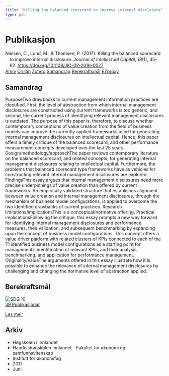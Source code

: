 ```yaml
---
title: "Killing the balanced scorecard to improve internal disclosure"
type: pub
---
```

<h1>Publikasjon</h1>
<article id="csl-bib-container-ZYRYGCFU" class="csl-bib-container">
  <div class="csl-bib-body" style="line-height: 1.35; padding-left: 1em; text-indent:-1em;">
  <div class="csl-entry">Nielsen, C., Lund, M., &amp; Thomsen, P. (2017). Killing the balanced scorecard to improve internal disclosure. <i>Journal of Intellectual Capital</i>, <i>18</i>(1), 45&#x2013;62. <a href="https://doi.org/10.1108/JIC-02-2016-0027">https://doi.org/10.1108/JIC-02-2016-0027</a></div>
</div>
  <div class="csl-bib-buttons">
    <a href="#taxonomy-article-ZYRYGCFU" class="csl-bib-button">Arkiv</a>
    <a href="https://app.cristin.no/results/show.jsf?id=1476465" alt="Cristin URL" class="csl-bib-button">Cristin</a>
    <a href="http://zotero.org/groups/5022929/items/ZYRYGCFU" alt="Zotero URL" class="csl-bib-button">Zotero</a>
    <a href="#abstract-article-ZYRYGCFU" class="csl-bib-button">Samandrag</a>
    <a href="#sdg-article-ZYRYGCFU" class="csl-bib-button">Berekraftsmål</a>
    <a href="http://ezproxy.inn.no/login?url=https://doi.org/10.1108/JIC-02-2016-0027" class="csl-bib-button">EZproxy</a>
  </div>
  <div id="csl-bib-meta-container-ZYRYGCFU"></div>
</article>
<div id="csl-bib-meta-ZYRYGCFU" class="csl-bib-meta">
  <article id="abstract-article-ZYRYGCFU" class="abstract-article">
    <h1>Samandrag</h1>
    PurposeTwo drawbacks to current management information practices are identified. First, the level of abstraction from which internal management disclosures are constructed using current frameworks is too generic; and second, the current process of identifying relevant management disclosures is outdated. The purpose of this paper is, therefore, to discuss whether contemporary conceptions of value creation from the field of business models can improve the currently applied frameworks used for generating internal management disclosures on intellectual capital. Hence, this paper offers a timely critique of the balanced scorecard, and other performance measurement concepts developed over the last 25 years. Design/methodology/approachThe paper reviews contemporary literature on the balanced scorecard, and related concepts, for generating internal management disclosures relating to intellectual capital. Furthermore, the problems that balanced scorecard type frameworks have as vehicles for constructing relevant internal management disclosures are explored. FindingsThis essay argues that internal management disclosures need more precise underpinnings of value creation than offered by current frameworks. An empirically validated structure that establishes alignment between value creation and internal management disclosures, through the mechanism of business model configurations, is applied to overcome the two identified drawbacks of current practices. Research limitations/implicationsThis is a conceptual/normative offering. Practical implicationsFollowing the critique, this essay prompts a new way forward for identifying internal management disclosures and performance measures, their validation, and subsequent benchmarking by expanding upon the concept of business model configurations. This concept offers a value driver platform with related clusters of KPIs connected to each of the 71 identified business model configurations as a starting point for management’s identification of relevant KPIs, and their analysis, benchmarking, and application for performance management. Originality/valueThe arguments offered in this essay illustrate how it is possible to enhance the relevance of internal management disclosures by challenging and changing the normative level of abstraction applied.
  </article>
  <article id="sdg-article-ZYRYGCFU" class="sdg-article">
    <h1>Berekraftsmål</h1>
    <div class="sdg-container"><div id="sdg10" class="sdg">
<img src="{{< params subfolder >}}images/sdg/sdg10_no.png" class="image" alt="SDG 10">
<div class="sdg-overlay">
<a href="{{< params subfolder >}}no/archive/?sdg=10#archive" class="sdg-publication-count"><span>39</span> Publikasjonar</a>
<p><a href="https://www.fn.no/om-fn/fns-baerekraftsmaal/mindre-ulikhet?lang=nno-NO" class="sdg-read-more">Les meir</a></p>
</div>
</div></div>
  </article>
  <article id="taxonomy-article-ZYRYGCFU" class="taxonomy-article">
    <h1>Arkiv</h1>
    <ul>
      <li>Høgskolen i Innlandet</li>
      <li>Handelshøgskolen Innlandet - Fakultet for økonomi og samfunnsvitenskap</li>
      <li>Institutt for økonomifag</li>
      <li>2017</li>
      <li>Juni</li>
    </ul>
  </article>
</div>
